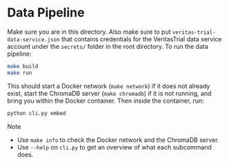 # Data Pipeline

Make sure you are in this directory. Also make sure to put `veritas-trial-data-service.json` that contains credentials for the VeritasTrial data service account under the `secrets/` folder in the root directory. To run the data pipeline:

```bash
make build
make run
```

This should start a Docker network (`make network`) if it does not already exist, start the ChromaDB server (`make chromadb`) if it is not running, and bring you within the Docker container. Then inside the container, run:

```bash
python cli.py embed
```

> [!NOTE]
> - Use `make info` to check the Docker network and the ChromaDB server.
> - Use `--help` on `cli.py` to get an overview of what each subcommand does.
